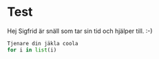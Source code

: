 # Test

Hej Sigfrid är snäll som tar sin tid och hjälper till. :-)

```python
Tjenare din jäkla coola
for i in list(i)
```